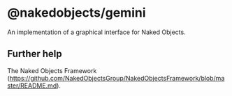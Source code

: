 # @nakedobjects/gemini

An implementation of a graphical interface for Naked Objects.

## Further help

The Naked Objects Framework
(https://github.com/NakedObjectsGroup/NakedObjectsFramework/blob/master/README.md).